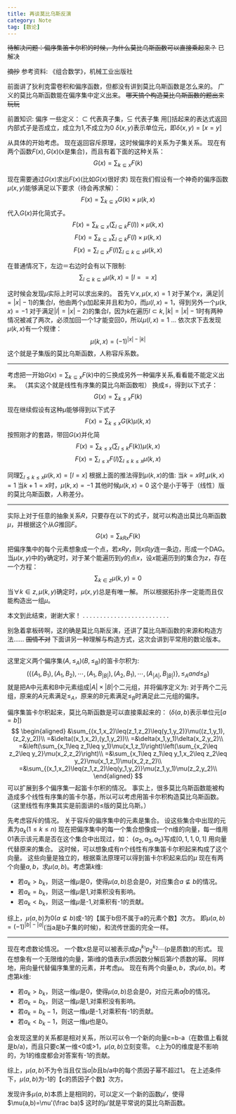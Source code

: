 ```yaml
---
title: 再谈莫比乌斯反演
category: Note
tag: [数论]
---
```


~~待解决问题：偏序集笛卡尔积的时候，为什么莫比乌斯函数可以直接乘起来？~~ 已解决

~~摘抄~~ 参考资料: 《组合数学》，机械工业出版社

前面讲了狄利克雷卷积和偏序函数，但都没有讲到莫比乌斯函数是怎么来的。
广义的莫比乌斯函数能在偏序集中定义出来。
~~哪天搞个构造莫比乌斯函数的题出来玩玩~~

前置知识: 偏序
一些定义：
$\subset$ 代表真子集，$\subseteq$ 代表子集
用[]括起来的表达式返回内部式子是否成立，成立为1,不成立为0
$\delta(x,y)$表示单位元，即$\delta(x,y)=[x=y]$

从具体的开始考虑。
现在返回容斥原理，这时候偏序的关系为子集关系。
现在有两个函数$F(x),G(x)$(x是集合)，而且有着下面的这种关系：
$$G(x)=\sum_ {k\subseteq x} F(k)$$

现在需要通过$G(x)$求出$F(x)$(比如$G(x)$很好求)
现在我们假设有一个神奇的偏序函数$\mu(x,y)$能够满足以下要求（待会再求解）：
$$F(x)=\sum_ {k \subseteq x} G(k) \times \mu(k,x)$$
代入$G(x)$并化简式子。
$$F(x)=\sum_ {k \subseteq x} (\sum_ {l \subseteq k} F(l))\times \mu(k,x)$$
$$F(x)=\sum_ {k \subseteq x} \sum_ {l \subseteq k} F(l)\times \mu(k,x)$$
$$F(x)=\sum_ {l \subseteq x} F(l) \sum_ {l \subseteq k \subseteq x}\mu(k,x)$$

在普通情况下，左边＝右边时会有以下限制: 
$$\sum_ {l \subseteq k \subseteq x}\mu(k,x)=[l==x]$$

这时候会发现$\mu$实际上时可以求出来的。
首先$\forall x,\mu(x,x)=1$
对于某个$x$，满足$|l|=|x|-1)$的集合$l$，他由两个$\mu$加起来并且和为0，而$\mu(l,x)=1$，得到另外一个$\mu(k,x)=-1$
对于满足$|l|=|x|-2)$的集合$l$，因为$k$在遍历$l\subset k,|k|=|x|-1$时有两种情况被减了两次，必须加回一个1才能变回0，所以$\mu(l,x)=1$
...
依次求下去发现$\mu(k,x)$有一个规律：
$$\mu(k,x)=(-1)^ {|x|-|k|}$$
这个就是子集版的莫比乌斯函数，人称容斥系数。

---

考虑把一开始$G(x)=\sum_ {k \subseteq x}F(k)$中的$\subseteq$换成另外一种偏序关系,看看能不能定义出来。
（其实这个就是线性有序集的莫比乌斯函数啦）
换成$\leq$，得到以下式子：
$$G(x)=\sum_ {k \leq x}F(k)$$
现在继续假设有这种$\mu$能够得到以下式子
$$F(x)=\sum_ {k \leq x}G(k)\mu(k,x)$$
按照刚才的套路，带回$G(x)$并化简
$$F(x)=\sum_ {k \leq x} (\sum_ {l \leq k}F(k))\mu(k,x)$$
$$F(x)=\sum_ {l \leq x} F(l)\sum_ {l \leq k \leq x}\mu(k,x)$$

同理$\sum_ {l \leq k \leq x}\mu(k,x)=[l=x]$
根据上面的推法得到$\mu(k,x)$的值:
当$k=x$时,$\mu(k,x)=1$
当$k+1=x$时，$\mu(k,x)=-1$
其他时候$\mu(k,x)=0$
这个是小于等于（线性）版的莫比乌斯函数，人称差分。

---

实际上对于任意的抽象关系$R$，只要存在以下的式子，就可以构造出莫比乌斯函数$\mu$，并根据这个从$G$推回$F$。
$$G(x)=\sum_ {kRx}F(k)$$
把偏序集中的每个元素想象成一个点，若$xRy$，则$x$向$y$连一条边，形成一个DAG。
当$\mu(x,y)$中的y确定时，对于某个能遍历到$y$的点$x$，设$x$能遍历到的集合为$z$，存在一个方程：
$$\sum_ {k \in z} \mu(k,y)=0$$
当$\forall k \in z,\mu(k,y)$确定时，$\mu(x,y)$总是有唯一解。
所以根据拓扑序一定能而且仅能构造出一组$\mu$。

本文到此结束，谢谢大家！
.
.
.
.
.
.
.
.
.
.
.
.
.
.
.
.
.
.
.
.
.
.
.
.
.

别急着拿板砖啊，这的确是莫比乌斯反演，还讲了莫比乌斯函数的来源和构造方法……
~~国情不对~~
下面讲另一种理解与构造方式，这次会讲到平常用的数论版本。

---


这里定义两个偏序集$(A,\leq_ A)(B, \leq_ B)$的笛卡尔积为:
$$(\lbrace (A_ 1,B_ 1),(A_ 1,B_ 2),\cdots,(A_ 1,B_ {|B|}),(A_ 2,B_ 1),\cdots,(A_ {|A|},B_ {|B|}) \rbrace, \leq_ A and \leq_ B )$$
就是把A中元素和B中元素组成$|A| \times |B|$个二元组，并将偏序定义为:
对于两个二元组，原来的$A$元素满足$\leq_ A$，原来的$B$元素满足$\leq_ B$时满足此二元组的偏序。

偏序集笛卡尔积起来，莫比乌斯函数是可以直接乘起来的：
($\delta(a,b)$表示单位元$[a=b]$)
$$
\begin{aligned} 
&\sum_{(x_1,x_2)\leq(z_1,z_2)\leq(y_1,y_2)}\mu((z_1,y_1),(z_2,y_2))\\ 
=&\delta((x_1,x_2),(y_1,y_2))\\ 
=&\delta(x_1,y_1)\delta(x_2,y_2)\\ 
=&\left(\sum_{x_1\leq z_1\leq y_1}\mu(x_1,z_1)\right)\left(\sum_{x_2\leq z_2\leq y_2}\mu(x_2,z_2)\right)\\ 
=&\sum_{x_1\leq z_1\leq y_1,x_2\leq z_2\leq y_2}\mu(x_1,z_1)\mu(x_2,z_2)\\ 
=&\sum_{(x_1,x_2)\leq(z_1,z_2)\leq(y_1,y_2)}\mu(z_1,y_1)\mu(z_2,y_2)\\ 
\end{aligned}
$$
可以扩展到多个偏序集一起笛卡尔积的情况。
事实上，很多莫比乌斯函数能被构造成多个线性有序集的笛卡尔基，所以可以考虑用笛卡尔积构造莫比乌斯函数。
（这里线性有序集其实是前面讲的$\leq$版的莫比乌斯。）

先考虑容斥的情况。
关于容斥的偏序集中的元素是集合。
设这些集合中出现的元素为$a_ k(1 \leq k \leq n)$
现在把偏序集中的每一个集合想像成一个n维的向量，每一维用01表示该元素是否在这个集合中出现过，如：
$\lbrace a_ 2,a_ 3,a_ 5 \rbrace$写成$[0,1,1,0,1]$
用向量代替原来的集合。
这时候，可以想象成有n个线性有序集笛卡尔积起来构成了这个向量。
这些向量是独立的，根据乘法原理可以得到笛卡尔积起来后的$\mu$
现在有两个向量$a,b$，求$\mu(a,b)$。考虑第$k$维:
* 若$a_ k>b_ k$，则这一维$\mu$是0，使得$\mu(a,b)$总会是0，对应集合$a \not \subseteq b$的情况。
* 若$a_ k=b_ k$，则这一维$\mu$是1,对乘积没有影响。
* 若$a_ k<b_ k$，则这一维$\mu$是-1,对乘积有-1的贡献。

综上，$\mu(a,b)$为0$(a \not \subseteq b)$或-1的【属于b但不属于a的元素个数】次方。
即$\mu(a,b)=(-1)^ {|b|-|a|}$(当a是b子集的时候)，和流传世面的完全一样。

---

现在考虑数论情况。
一个数$x$总是可以被表示成$p_ 1^ {k_ 1}p_ 2^ {k_ 2}\cdots$(p是质数)的形式。
现在想象有一个无限维的向量，第i维的值表示$x$质因数分解后第$i$个质数的幂。
同样地，用向量代替偏序集里的元素，并考虑$\mu$。
现在有两个向量$a,b$，求$\mu(a,b)$。考虑第$k$维:
* 若$a_ k>b_ k$，则这一维$\mu$是0，使得$\mu(a,b)$总会是0，对应元素$a \not | b$的情况。
* 若$a_ k=b_ k$，则这一维$\mu$是1,对乘积没有影响。
* 若$a_ k=b_ k-1$，则这一维$\mu$是-1,对乘积有-1的贡献。
* 若$a_ k<b_ k-1$，则这一维$\mu$也是0。

会发现这里的关系都是相对关系，所以可以令一个新的向量c=b-a（在数值上看就是b/a)，而且只要c某一维<0或>1，$\mu(a,b)$立刻变零。
c上为0的维度是不影响的，为1的维度都会对答案有-1的贡献。

综上，$\mu(a,b)$不为令当且仅当$a|b$且b/a中的每个质因子幂不超过1。
在上述条件下，$\mu(a,b)$为-1的【c的质因子个数】次方。

发现许多$\mu(a,b)$本质上是相同的，可以定义一个新的函数$\mu'$，使得$\mu(a,b)=\mu'(\frac ba)$
这时的$\mu'$就是平常说的莫比乌斯函数。